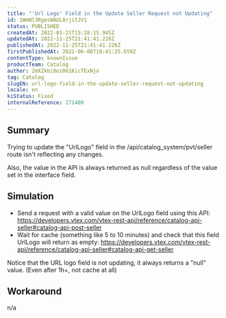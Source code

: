 ```yaml
---
title: "'Url Logo' Field in the Update Seller Request not Updating"
id: 1WmNl3RgesWAUL8rjitJV1
status: PUBLISHED
createdAt: 2022-01-21T15:18:15.945Z
updatedAt: 2022-11-25T21:41:41.226Z
publishedAt: 2022-11-25T21:41:41.226Z
firstPublishedAt: 2022-06-06T18:41:25.659Z
contentType: knownIssue
productTeam: Catalog
author: 2mXZkbi0oi061KicTExNjo
tag: Catalog
slugEN: url-logo-field-in-the-update-seller-request-not-updating
locale: en
kiStatus: Fixed
internalReference: 271480
---
```


## Summary


Trying to update the "UrlLogo" field in the /api/catalog_system/pvt/seller route isn't reflecting any changes.

Also, the value in the API is always returned as null regardless of the value set in the interface field.



## Simulation



- Send a request with a valid value on the UrlLogo field using this API: https://developers.vtex.com/vtex-rest-api/reference/catalog-api-seller#catalog-api-post-seller
- Wait for cache (something like 5 to 10 minutes) and check that this field UrlLogo will return as empty: https://developers.vtex.com/vtex-rest-api/reference/catalog-api-seller#catalog-api-get-seller

Notice that the URL logo field is not updating, it always returns a "null" value. (Even after 1h+, not cache at all)



## Workaround


n/a

